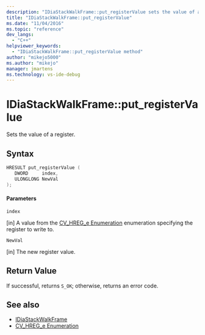 ```yaml
---
description: "IDiaStackWalkFrame::put_registerValue sets the value of a register."
title: "IDiaStackWalkFrame::put_registerValue"
ms.date: "11/04/2016"
ms.topic: "reference"
dev_langs:
  - "C++"
helpviewer_keywords:
  - "IDiaStackWalkFrame::put_registerValue method"
author: "mikejo5000"
ms.author: "mikejo"
manager: jmartens
ms.technology: vs-ide-debug
---
```

# IDiaStackWalkFrame::put_registerValue

Sets the value of a register.

## Syntax

```C++
HRESULT put_registerValue ( 
   DWORD     index,
   ULONGLONG NewVal
);
```

#### Parameters
 `index`

[in] A value from the [CV_HREG_e Enumeration](../../debugger/debug-interface-access/cv-hreg-e.md) enumeration specifying the register to write to.

 `NewVal`

[in] The new register value.

## Return Value
 If successful, returns `S_OK`; otherwise, returns an error code.

## See also
- [IDiaStackWalkFrame](../../debugger/debug-interface-access/idiastackwalkframe.md)
- [CV_HREG_e Enumeration](../../debugger/debug-interface-access/cv-hreg-e.md)
